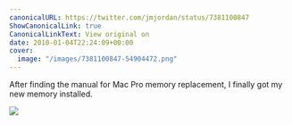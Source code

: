 ```yaml
---
canonicalURL: https://twitter.com/jmjordan/status/7381100847
ShowCanonicalLink: true
CanonicalLinkText: View original on
date: 2010-01-04T22:24:09+00:00
cover:
  image: "/images/7381100847-54904472.png"
---
```

After finding the manual for Mac Pro memory replacement, I finally got my new memory installed.  

![](/images/7381100847-54904472.png)